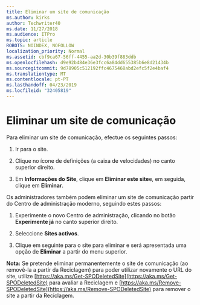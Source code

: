 ```yaml
---
title: Eliminar um site de comunicação
ms.author: kirks
author: Techwriter40
ms.date: 11/27/2018
ms.audience: ITPro
ms.topic: article
ROBOTS: NOINDEX, NOFOLLOW
localization_priority: Normal
ms.assetid: cbf9ca67-56ff-4455-aa2d-30b39f883ddb
ms.openlocfilehash: d9e92b484e36e3fcc6a84dd655385b6e8d21434b
ms.sourcegitcommit: 9d78905c512192ffc4675468abd2efc5f2e4baf4
ms.translationtype: MT
ms.contentlocale: pt-PT
ms.lasthandoff: 04/23/2019
ms.locfileid: "32405819"
---
```

# <a name="delete-a-communication-site"></a>Eliminar um site de comunicação

Para eliminar um site de comunicação, efectue os seguintes passos: 
  
1. Ir para o site. 
  
2. Clique no ícone de definições (a caixa de velocidades) no canto superior direito. 
  
3. Em **Informações do Site**, clique em **Eliminar este site**e, em seguida, clique em **Eliminar**. 
  
Os administradores também podem eliminar um site de comunicação partir do Centro de administração moderno, seguindo estes passos: 
  
1. Experimente o novo Centro de administração, clicando no botão **Experimente já** no canto superior direito. 
  
2. Seleccione **Sites activos**. 
  
3. Clique em seguinte para o site para eliminar e será apresentada uma opção de **Eliminar** a partir do menu superior. 
  
 **Nota:** Se pretende eliminar permanentemente o site de comunicação (ao removê-la a partir da Reciclagem) para poder utilizar novamente o URL do site, utilize [https://aka.ms/Get-SPODeletedSite](https://aka.ms/Get-SPODeletedSite) para avaliar a Reciclagem e [https://aka.ms/Remove-SPODeletedSite](https://aka.ms/Remove-SPODeletedSite) para remover o site a partir da Reciclagem. 
  


